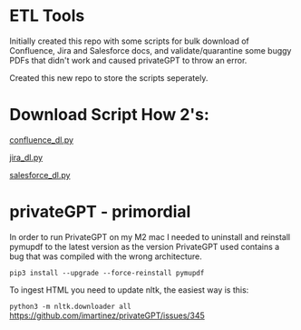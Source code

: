 # ETL Tools

Initially created this repo with some scripts for bulk download of Confluence, Jira and Salesforce docs, and validate/quarantine some buggy PDFs that didn't work and caused privateGPT to throw an error.

Created this new repo to store the scripts seperately.

# Download Script How 2's:

[confluence_dl.py](./docs/confluence_dl.md)

[jira_dl.py](./docs/jira_dl.md)

[salesforce_dl.py](./docs/salesforce_dl.md)

# privateGPT - primordial

In order to run PrivateGPT on my M2 mac I needed to uninstall and reinstall pymupdf to the latest version as the version PrivateGPT used contains a bug that was compiled with the wrong architecture.

`pip3 install --upgrade --force-reinstall pymupdf`

To ingest HTML you need to update nltk, the easiest way is this:

`python3 -m nltk.downloader all`
https://github.com/imartinez/privateGPT/issues/345